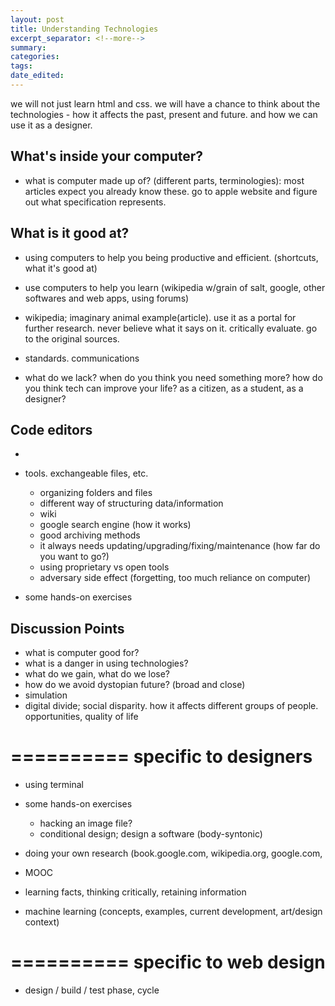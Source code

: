 ```yaml
---
layout: post	
title: Understanding Technologies
excerpt_separator: <!--more-->
summary: 
categories:
tags:
date_edited:
---
```


we will not just learn html and css. we will have a chance to think about the technologies - how it affects the past, present and future. and how we can use it as a designer.


## What's inside your computer?

- what is computer made up of? (different parts, terminologies): most articles expect you already know these. go to apple website and figure out what specification represents.




## What is it good at?

- using computers to help you being productive and efficient. (shortcuts, what it's good at)

- use computers to help you learn (wikipedia w/grain of salt, google, other softwares and web apps, using forums)

- wikipedia; imaginary animal example(article). use it as a portal for further research. never believe what it says on it. critically evaluate. go to the original sources.

- standards. communications

- what do we lack? when do you think you need something more? how do you think tech can improve your life? as a citizen, as a student, as a designer?



## Code editors
- 


- tools. exchangeable files, etc.
  - organizing folders and files
  - different way of structuring data/information
  - wiki
  - google search engine (how it works)
  - good archiving methods
  - it always needs updating/upgrading/fixing/maintenance (how far do you want to go?)
  - using proprietary vs open tools
  - adversary side effect (forgetting, too much reliance on computer)


- some hands-on exercises



## Discussion Points
  - what is computer good for?
  - what is a danger in using technologies?
  - what do we gain, what do we lose?
  - how do we avoid dystopian future? (broad and close)
  - simulation
  - digital divide; social disparity. how it affects different groups of people. opportunities, quality of life





==========
specific to designers
==========

- using terminal

- some hands-on exercises
  - hacking an image file? 
  - conditional design; design a software (body-syntonic)

- doing your own research (book.google.com, wikipedia.org, google.com, 

- MOOC

- learning facts, thinking critically, retaining information

- machine learning (concepts, examples, current development, art/design context)

==========
specific to web design
==========

- design / build / test phase, cycle


